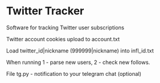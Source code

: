 # Twitter Tracker

Software for tracking Twitter user subscriptions

Twitter account cookies upload to account.txt

Load twitter_id|nickname (999999|nickname) into infl_id.txt

When running 1 - parse new users, 2 - check new follows.

File tg.py - notification to your telegram chat (optional)
